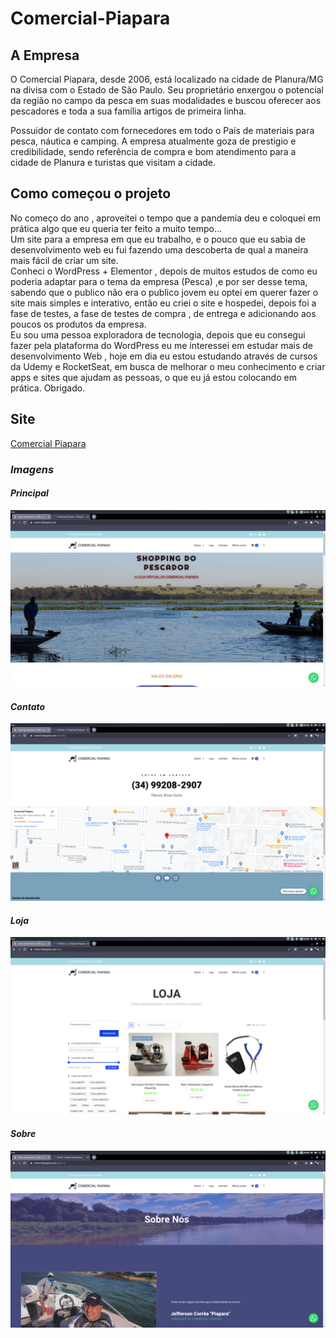 # Comercial-Piapara
## A Empresa
O Comercial Piapara, desde 2006, está localizado na cidade de Planura/MG na divisa com o Estado de São Paulo. Seu proprietário enxergou o potencial da região no campo da pesca em suas modalidades e buscou oferecer aos pescadores e toda a sua família artigos de primeira linha.

Possuidor de contato com  fornecedores em todo o País de materiais para pesca, náutica e camping. A empresa  atualmente goza de prestigio e credibilidade, sendo referência de compra e bom atendimento para a cidade de Planura e turistas que visitam a cidade.

## Como começou o projeto
No começo do ano , aproveitei o tempo que a pandemia deu e coloquei em prática algo que eu queria ter feito a muito tempo...<br />
Um site para a empresa em que eu trabalho, e o pouco que eu sabia de desenvolvimento web eu fui fazendo uma descoberta de qual a maneira mais fácil de criar um site.<br/>
Conheci o WordPress + Elementor , depois de muitos estudos de como eu poderia adaptar para o tema da empresa (Pesca) ,e por ser desse tema, sabendo que o publico não era o publico jovem eu optei em querer fazer o site mais simples e interativo, então eu criei o site e hospedei, depois foi a fase de testes, a fase de testes de compra , de entrega e adicionando aos poucos os produtos da empresa.<br/>
Eu sou uma pessoa exploradora de tecnologia, depois que eu consegui fazer pela plataforma do WordPress eu me interessei em estudar mais de desenvolvimento Web , hoje em dia eu estou estudando através de cursos da Udemy e RocketSeat, em busca de melhorar o meu conhecimento e criar apps e sites que ajudam as pessoas, o que eu já estou colocando em prática. Obrigado. <br/> 
## Site
[Comercial Piapara](https://comercialpiapara.com/)

### <i> Imagens <i/> 
#### <i> Principal <i/>
![alt text](https://github.com/bittenks/Comercial-Piapara/blob/main/pagina%20principal.png)
#### <i> Contato <i/>
![alt text](https://github.com/bittenks/Comercial-Piapara/blob/main/contato.png)
####  <i> Loja <i/>
![alt text](https://github.com/bittenks/Comercial-Piapara/blob/main/loja.png)
#### <i> Sobre <i/>
![alt text](https://github.com/bittenks/Comercial-Piapara/blob/main/sobre.png)
